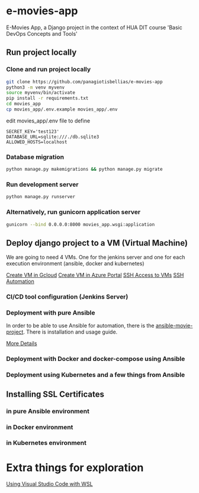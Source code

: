 # e-movies-app
E-Movies App, a Django project in the context of HUA DIT course 'Basic DevOps Concepts and Tools'

## Run project locally
### Clone and run project locally
```bash
git clone https://github.com/panagiotisbellias/e-movies-app 
python3 -m venv myvenv
source myvenv/bin/activate
pip install -r requirements.txt
cd movies_app
cp movies_app/.env.example movies_app/.env
```
edit movies_app/.env file to define
```vim
SECRET_KEY='test123'
DATABASE_URL=sqlite:///./db.sqlite3
ALLOWED_HOSTS=localhost
```

### Database migration
```bash
python manage.py makemigrations && python manage.py migrate
```

### Run development server
```bash
python manage.py runserver
```

### Alternatively, run gunicorn application server
```bash
gunicorn --bind 0.0.0.0:8000 movies_app.wsgi:application
```

## Deploy django project to a VM (Virtual Machine)

We are going to need 4 VMs. One for the jenkins server and one for each execution environment (ansible, docker and kubernetes)

[Create VM in Gcloud](https://cloud.google.com/compute/docs/instances/create-start-instance)
[Create VM in Azure Portal](https://docs.microsoft.com/en-us/azure/virtual-machines/linux/quick-create-portal)
[SSH Access to VMs](https://help.skytap.com/connect-to-a-linux-vm-with-ssh.html)
[SSH Automation](https://linuxize.com/post/using-the-ssh-config-file/)

### CI/CD tool configuration (Jenkins Server)

### Deployment with pure Ansible

In order to be able to use Ansible for automation, there is the [ansible-movie-project](https://github.com/panagiotisbellias/ansible-movie-code.git). There is installation and usage guide.

[More Details](https://github.com/panagiotisbellias/ansible-movie-code/blob/main/README.md)

### Deployment with Docker and docker-compose using Ansible

### Deployment using Kubernetes and a few things from Ansible

## Installing SSL Certificates
### in pure Ansible environment

### in Docker environment

### in Kubernetes environment

# Extra things for exploration
[Using Visual Studio Code with WSL](https://code.visualstudio.com/docs/remote/wsl)